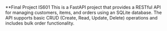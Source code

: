 **Final Project IS601
This is a FastAPI project that provides a RESTful API for managing customers, items, and orders using an SQLite database. The API supports basic CRUD (Create, Read, Update, Delete) operations and includes bulk order functionality.

